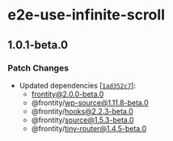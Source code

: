 # e2e-use-infinite-scroll

## 1.0.1-beta.0

### Patch Changes

- Updated dependencies [[`1ad352c7`](https://github.com/frontity/frontity/commit/1ad352c7a5c3df7eaff8bf0b15441d0bd27ff3be)]:
  - frontity@2.0.0-beta.0
  - @frontity/wp-source@1.11.8-beta.0
  - @frontity/hooks@2.2.3-beta.0
  - @frontity/source@1.5.3-beta.0
  - @frontity/tiny-router@1.4.5-beta.0
